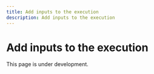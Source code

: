 ```yaml
---
title: Add inputs to the execution
description: Add inputs to the execution
---
```


# Add inputs to the execution

This page is under development.

<!-- TODO: Add the guide for adding inputs -->
